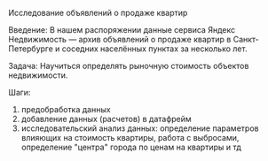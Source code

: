 Исследование объявлений о продаже квартир

Введение:
В нашем распоряжении данные сервиса Яндекс Недвижимость — архив объявлений о продаже квартир в Санкт-Петербурге и соседних населённых пунктах за несколько лет.

Задача:
Научиться определять рыночную стоимость объектов недвижимости.

Шаги:
1. предобработка данных
2. добавление данных (расчетов) в датафрейм
3. исследовательский анализ данных:
определение параметров влияющих на стоимость квартиры, работа с выбросами, определение "центра" города по ценам на квартиры и тд
